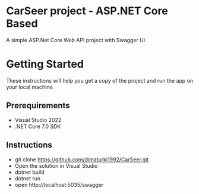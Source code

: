 ﻿# CarSeer project - ASP.NET Core Based
A simple ASP.Net Core Web API project with Swagger UI.

# Getting Started
These instructions will help you get a copy of the project and run the app on your local machine.

## Prerequirements
* Visual Studio 2022
* .NET Core 7.0 SDK

## Instructions
* git clone https://github.com/dimaturki1992/CarSeer.git
* Open the solution in Visual Studio
* dotnet build
* dotnet run
* open http://localhost:5035/swagger
